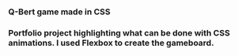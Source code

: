 ### Q-Bert game made in CSS ###

### Portfolio project highlighting what can be done with CSS animations.  I used Flexbox to create the gameboard.






